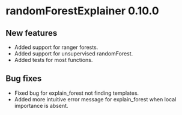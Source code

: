 # randomForestExplainer 0.10.0
## New features
* Added support for ranger forests.
* Added support for unsupervised randomForest.
* Added tests for most functions.

## Bug fixes
* Fixed bug for explain_forest not finding templates.
* Added more intuitive error message for explain_forest when local importance is absent.
